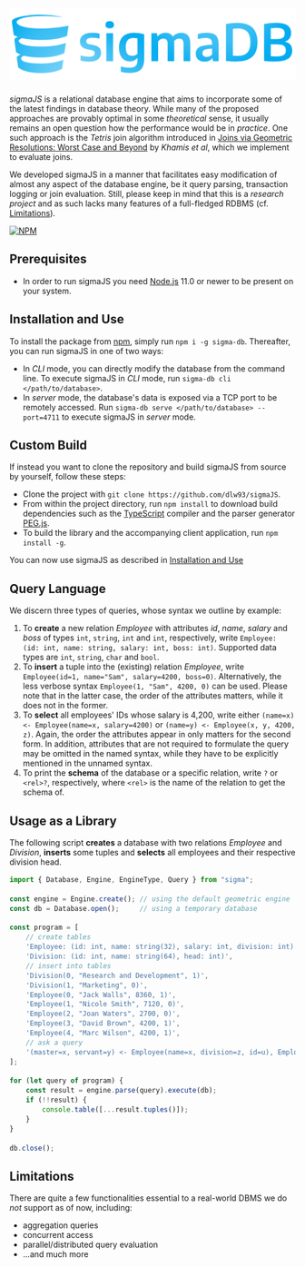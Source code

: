 ﻿# ![logo][]

[logo]: assets/sigmaDB.png

*sigmaJS* is a relational database engine that aims to incorporate some of the latest findings in database theory.
While many of the proposed approaches are provably optimal in some *theoretical* sense, it usually remains an open question how the performance would be in *practice*.
One such approach is the *Tetris* join algorithm introduced in [Joins via Geometric Resolutions: Worst Case and Beyond](http://doi.org/10.1145/2967101) by *Khamis et al*, which we implement to evaluate joins.

We developed sigmaJS in a manner that facilitates easy modification of almost any aspect of the database engine, be it query parsing, transaction logging or join evaluation.
Still, please keep in mind that this is a *research project* and as such lacks many features of a full-fledged RDBMS (cf. [Limitations](#limitations)).

[![NPM](https://nodei.co/npm/sigma-db.png?compact=true)](https://nodei.co/npm/sigma-db/)

## Prerequisites
* In order to run sigmaJS you need [Node.js](https://nodejs.org) 11.0 or newer to be present on your system.

## Installation and Use
To install the package from [npm](https://www.npmjs.com/), simply run `npm i -g sigma-db`.
Thereafter, you can run sigmaJS in one of two ways:
* In *CLI* mode, you can directly modify the database from the command line. To execute sigmaJS in *CLI* mode, run `sigma-db cli </path/to/database>`.
* In *server* mode, the database's data is exposed via a TCP port to be remotely accessed. Run `sigma-db serve </path/to/database> --port=4711` to execute sigmaJS in *server* mode.

## Custom Build
If instead you want to clone the repository and build sigmaJS from source by yourself, follow these steps:
* Clone the project with `git clone https://github.com/dlw93/sigmaJS`.
* From within the project directory, run `npm install` to download build dependencies such as the [TypeScript](https://www.typescriptlang.org/) compiler and the parser generator [PEG.js](https://pegjs.org/).
* To build the library and the accompanying client application, run `npm install -g`.

You can now use sigmaJS as described in [Installation and Use](#installation-and-use)

## Query Language
We discern three types of queries, whose syntax we outline by example:

1. To **create** a new relation *Employee* with attributes *id*, *name*, *salary* and *boss* of types `int`, `string`, `int` and `int`, respectively, write `Employee: (id: int, name: string, salary: int, boss: int)`. Supported data types are `int`, `string`, `char` and `bool`.
2. To **insert** a tuple into the (existing) relation *Employee*, write `Employee(id=1, name="Sam", salary=4200, boss=0)`. Alternatively, the less verbose syntax `Employee(1, "Sam", 4200, 0)` can be used. Please note that in the latter case, the order of the attributes matters, while it does not in the former.
3. To **select** all employees' IDs whose salary is 4,200, write either `(name=x) <- Employee(name=x, salary=4200)` or `(name=y) <- Employee(x, y, 4200, z)`. Again, the order the attributes appear in only matters for the second form. In addition, attributes that are not required to formulate the query may be omitted in the named syntax, while they have to be explicitly mentioned in the unnamed syntax.
4. To print the **schema** of the database or a specific relation, write `?` or `<rel>?`, respectively, where `<rel>` is the name of the relation to get the schema of.

## Usage as a Library
The following script **creates** a database with two relations *Employee* and *Division*, **inserts** some tuples and **selects** all employees and their respective division head.

```TypeScript
import { Database, Engine, EngineType, Query } from "sigma";

const engine = Engine.create(); // using the default geometric engine
const db = Database.open();     // using a temporary database

const program = [
    // create tables
    'Employee: (id: int, name: string(32), salary: int, division: int)',
    'Division: (id: int, name: string(64), head: int)',
    // insert into tables
    'Division(0, "Research and Development", 1)',
    'Division(1, "Marketing", 0)',
    'Employee(0, "Jack Walls", 8360, 1)',
    'Employee(1, "Nicole Smith", 7120, 0)',
    'Employee(2, "Joan Waters", 2700, 0)',
    'Employee(3, "David Brown", 4200, 1)',
    'Employee(4, "Marc Wilson", 4200, 1)',
    // ask a query
    '(master=x, servant=y) <- Employee(name=x, division=z, id=u), Employee(name=y, division=z), Division(id=z, head=u)'
];

for (let query of program) {
    const result = engine.parse(query).execute(db);
    if (!!result) {
        console.table([...result.tuples()]);
    }
}

db.close();
```

## Limitations
There are quite a few functionalities essential to a real-world DBMS we do *not* support as of now, including:
* aggregation queries
* concurrent access
* parallel/distributed query evaluation
* ...and much more